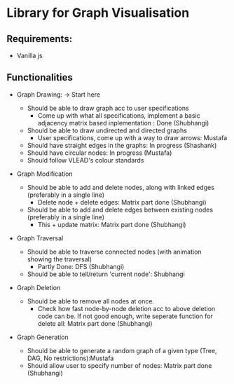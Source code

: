 # Library for Graph Visualisation
## Requirements: 
- Vanilla js

## Functionalities
- Graph Drawing: -> Start here
    - Should be able to draw graph acc to user specifications
        - Come up with what all specifications, implement a basic adjacency matrix based inplementation : Done (Shubhangi)
    - Should be able to draw undirected and directed graphs
        - User specifications, come up with a way to draw arrows: Mustafa
    - Should have straight edges in the graphs: In progress (Shashank)
    - Should have circular nodes: In progress (Mustafa)
    - Should follow VLEAD's colour standards

- Graph Modification
    - Should be able to add and delete nodes, along with linked edges (preferably in a single line)
        - Delete node +  delete edges: Matrix part done (Shubhangi)
    - Should be able to add and delete edges between existing nodes (preferably in a single line)
        - This + update matrix: Matrix part done (Shubhangi)

- Graph Traversal
    - Should be able to traverse connected nodes (with animation showing the traversal)
        - Partly Done: DFS (Shubhangi)
    - Should be able to tell/return 'current node': Shubhangi

- Graph Deletion
    - Should be able to remove all nodes at once.
        - Check how fast node-by-node deletion acc to above deletion code can be. If not good enough, write seperate function for delete all: Matrix part done (Shubhangi)

- Graph Generation
    - Should be able to generate a random graph of a given type (Tree, DAG, No restrictions):Mustafa
    - Should allow user to specify number of nodes: Matrix part done (Shubhangi)

